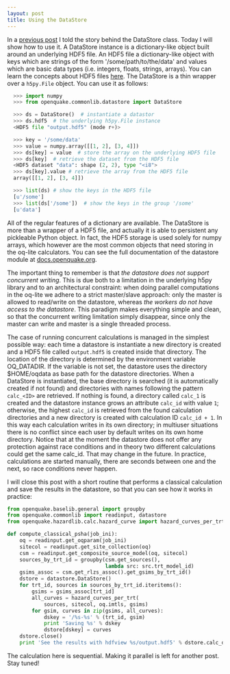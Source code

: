 ```yaml
---
layout: post
title: Using the DataStore
---
```


In a [previous post](/2015-06-15-using-the-datastore) I told the story
behind the DataStore class. Today I will show how to use it.
A DataStore instance is a dictionary-like object built around
an underlying HDF5 file. An HDF5 file a dictionary-like object
with keys which are strings of the form '/some/path/to/the/data'
and values which are basic data types (i.e. integers, floats,
strings, arrays). You can learn the concepts about HDF5
files [here](http://docs.h5py.org/en/latest/). The DataStore
is a thin wrapper over a `h5py.File` object.
You can use it as follows:

```python
  >>> import numpy
  >>> from openquake.commonlib.datastore import DataStore

  >>> ds = DataStore()  # instantiate a datastor
  >>> ds.hdf5  # the underlying h5py.File instance
  <HDF5 file "output.hdf5" (mode r+)>

  >>> key = '/some/data'
  >>> value = numpy.array([[1, 2], [3, 4]])
  >>> ds[key] = value  # store the array on the underlying HDF5 file
  >>> ds[key]  # retrieve the dataset from the HDF5 file
  <HDF5 dataset "data": shape (2, 2), type "<i8">
  >>> ds[key].value # retrieve the array from the HDF5 file
  array([[1, 2], [3, 4]])

  >>> list(ds) # show the keys in the HDF5 file
  [u'/some']
  >>> list(ds['/some'])  # show the keys in the group '/some'
  [u'data']
```

All of the regular features of a dictionary are available. The
DataStore is more than a wrapper of a HDF5 file, and actually it is
able to persistent any pickleable Python object. In fact, the HDF5
storage is used solely for numpy arrays, which however are the most
common objects that need storing in the oq-lite calculators. You can
see the full documentation of the datastore module at
[docs.openquake.org](http://docs.openquake.org/oq-risklib/stable/).

The important thing to remember is that *the datastore does not support
concurrent writing*. This is due both to a limitation in the underlying
h5py library and to an architectural constraint: when doing parallel
computations in the oq-lite we adhere to a strict
master/slave approach: only the master is allowed to read/write
on the datastore, whereas *the workers do not have access
to the datastore*. This paradigm makes everything simple and clean,
so that the concurrent writing limitation simply disappear, since
only the master can write and master is a single threaded process.

The case of running concurrent calculations is managed in the simplest
possible way: each time a datastore is instantiate a new directory is
created and a HDF5 file called `output.hdf5` is created
inside that directory. The location of the directory
is determined by the environment variable OQ_DATADIR. If the variable
is not set, the datastore uses the directory $HOME/oqdata as base
path for the datastore directories. When a DataStore is instantiated,
the base directory is searched (it is automatically created if not found)
and directories with names following the pattern `calc_<ID>` are retrieved.
If nothing is found, a directory called `calc_1` is created
and the datastore instance grows an attribute `calc_id` with value `1`;
otherwise, the highest `calc_id` is retrieved from the found calculation
directories and a new directory is created with calculation ID
`calc_id + 1`. In this way each calculation writes in its own directory;
in multiuser situations there is no conflict since each user by default
writes on its own home directory. Notice that at the moment the datastore
does not offer any protection against race conditions and in theory 
two different calculations could get the same calc_id. That may change
in the future. In practice, calculations are started manually, there
are seconds between one and the next, so race conditions never
happen.

I will close this post with a short routine that performs a classical
calculation and save the results in the datastore, so that you can
see how it works in practice:

```python
from openquake.baselib.general import groupby
from openquake.commonlib import readinput, datastore
from openquake.hazardlib.calc.hazard_curve import hazard_curves_per_trt

def compute_classical_psha(job_ini):
    oq = readinput.get_oqparam(job_ini)
    sitecol = readinput.get_site_collection(oq)
    csm = readinput.get_composite_source_model(oq, sitecol)
    sources_by_trt_id = groupby(csm.get_sources(),
                                lambda src: src.trt_model_id)
    gsims_assoc = csm.get_rlzs_assoc().get_gsims_by_trt_id()
    dstore = datastore.DataStore()
    for trt_id, sources in sources_by_trt_id.iteritems():
        gsims = gsims_assoc[trt_id]
        all_curves = hazard_curves_per_trt(
            sources, sitecol, oq.imtls, gsims)
        for gsim, curves in zip(gsims, all_curves):
            dskey = '/%s-%s' % (trt_id, gsim)
            print 'Saving %s' % dskey
            dstore[dskey] = curves
    dstore.close()
    print 'See the results with hdfview %s/output.hdf5' % dstore.calc_dir
```

The calculation here is sequential. Making it parallel is left for
another post. Stay tuned!
